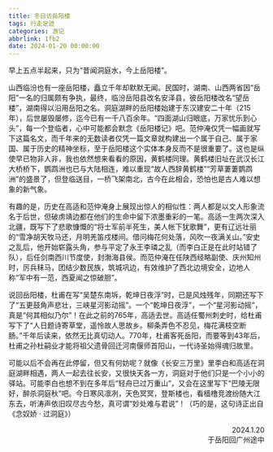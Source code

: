 ```yaml
---
title: 冬日访岳阳楼
tags: 行走足迹
categories: 游记
abbrlink: 1fb2
date: 2024-01-20 00:00:00
---
```


早上五点半起来，只为“昔闻洞庭水，今上岳阳楼”。

山西临汾也有一座岳阳楼，矗立千年却默默无闻。民国时，湖南、山西两省因“岳阳”一名的归属颇有争执，最终，临汾岳阳县改名安泽县，彼岳阳楼改名“望岳楼”，湖南得以沿用岳阳之名。洞庭湖畔的岳阳楼始建于东汉建安二十年（215年），后世屡毁屡修，迄今已有一千八百余年。“四面湖山归眼底，万家忧乐到心头”，每一个登临者，心中可能都会默念《岳阳楼记》吧。范仲淹仅凭一幅画就写下这篇名文，而千年来的无数读者仅凭一篇文章就构建出一个属于自己、属于家国、属于历史的精神坐标，至于岳阳楼这个实体本身反而不是很重要了。这也是纵使早已物非人非，我也依然想来看看的原因，黄鹤楼同理。黄鹤楼旧址在武汉长江大桥桥下，鹦鹉洲也已与大陆相连，难以重现“故人西辞黄鹤楼”“芳草萋萋鹦鹉洲”的盛景了，但登临送目，一桥飞架南北，古今在此相会，恐怕也是古人难以想象的新气象。

有趣的是，历史在高适和范仲淹身上展现出惊人的相似性：两人都是以文人形象流名于后世，但破虏靖边都在他们的生命中留下浓墨重彩的一笔。高适一生两次深入北疆，既写下了悲歌慷慨的“将士军前半死生，美人帐下犹歌舞”，更有辽远壮丽的“雪净胡天牧马还，月明羌笛戍楼间。借问梅花何处落，风吹一夜满关山。”安史之乱后，他开始崭露头角，参与平定了永王李璘之乱（而李白正是在此时站错了队），后任剑南西川节度使，封渤海县侯。而范仲淹在任陕西经略副使、庆州知州时，厉兵秣马，团结少数民族，筑城巩边，有效维护了西北边境安全，边地人称“军中有一范，西夏闻之惊破胆”。

说回岳阳楼，杜甫在写“吴楚东南坼，乾坤日夜浮”时，已是风烛残年，同期还写下了“五更鼓角声悲壮，三峡星河影动摇”。一个“乾坤日夜浮”，一个“星河影动摇”，真是“何其相似乃尔”！在此之前的765年，高适去世。高适任蜀州刺史时，给杜甫写下了“人日题诗寄草堂，遥怜故人思故乡。柳条弄色不忍见，梅花满枝空断肠。”千年后读来，依然无比真切动人。770年，杜甫客死岳阳，而要等到43年后，杜甫之孙杜嗣业才能将祖父遗骨回迁河南偃师首阳山，一代诗圣始得魂归故里。

可能以后不会再在此停留，但又有何妨呢？就像《长安三万里》里李白和高适在洞庭湖畔相遇，两人一起去往长安，又很快天各一方，洞庭对于他们只是一个小小的驿站。可能李白也想不到在多年后“轻舟已过万重山”，又会在这里写下“巴陵无限好，醉杀洞庭秋”吧。今日寒风凛冽，天色冥冥，登斯楼也，看樯橹竞渡纷随大江东去，听涛声依旧叹尽古今愁，真可谓“妙处难与君说”！（巧的是，这句诗正出自《念奴娇 · 过洞庭》）

<div style="text-align: right;">2024.1.20<br/>
于岳阳回广州途中</div>